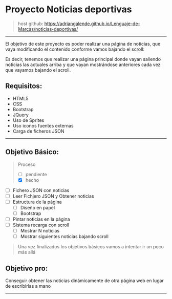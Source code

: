 # Proyecto Noticias deportivas

> host github: https://adriangalende.github.io/Lenguaje-de-Marcas/noticias-deportivas/

---
El objetivo de este proyecto es poder realizar una página de noticias, que vaya modificando el contenido conforme vamos bajando el scroll:

Es decir, tenemos que realizar una página principal donde vayan saliendo noticias las actuales arriba y que vayan mostrándose anteriores cada vez que vayamos bajando el scroll.


## Requisitos:

* HTML5
* CSS 
* Bootstrap
* JQuery
* Uso de Sprites
* Uso iconos fuentes externas
* Carga de ficheros JSON

---
## Objetivo Básico:
> Proceso
> - [ ] pendiente 
> - [x] hecho 

- [ ] Fichero JSON con noticias
- [ ] Leer Fichjero JSON y Obtener noticias
- [ ] Estructura de la página
    - [ ] Diseño en papel
    - [ ] Bootstrap 
- [ ] Pintar noticias en la página
- [ ] Sistema recarga con scroll
    - [ ] Mostrar N noticias
    - [ ] Mostrar siguientes noticias bajando scroll

> Una vez finalizados los objetivos básicos vamos a intentar ir un poco más allá

 ## Objetivo pro:

 Conseguir obtener las noticias dinámicamente de otra página web en lugar de escribirlas a mano

---
